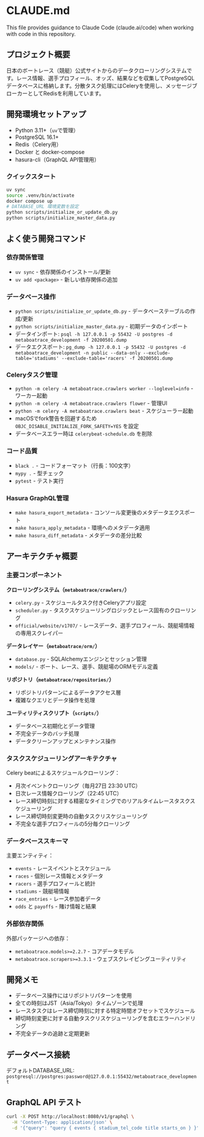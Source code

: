 # CLAUDE.md

This file provides guidance to Claude Code (claude.ai/code) when working with code in this repository.

## プロジェクト概要

日本のボートレース（競艇）公式サイトからのデータクローリングシステムです。レース情報、選手プロフィール、オッズ、結果などを収集してPostgreSQLデータベースに格納します。分散タスク処理にはCeleryを使用し、メッセージブローカーとしてRedisを利用しています。

## 開発環境セットアップ

- Python 3.11+（`uv`で管理）
- PostgreSQL 16.1+
- Redis（Celery用）
- Docker と docker-compose
- hasura-cli（GraphQL API管理用）

### クイックスタート
```bash
uv sync
source .venv/bin/activate
docker compose up
# DATABASE_URL 環境変数を設定
python scripts/initialize_or_update_db.py
python scripts/initialize_master_data.py
```

## よく使う開発コマンド

### 依存関係管理
- `uv sync` - 依存関係のインストール/更新
- `uv add <package>` - 新しい依存関係の追加

### データベース操作
- `python scripts/initialize_or_update_db.py` - データベーステーブルの作成/更新
- `python scripts/initialize_master_data.py` - 初期データのインポート
- データインポート: `psql -h 127.0.0.1 -p 55432 -U postgres -d metaboatrace_development -f 20200501.dump`
- データエクスポート: `pg_dump -h 127.0.0.1 -p 55432 -U postgres -d metaboatrace_development -n public --data-only --exclude-table='stadiums' --exclude-table='racers' -f 20200501.dump`

### Celeryタスク管理
- `python -m celery -A metaboatrace.crawlers worker --loglevel=info` - ワーカー起動
- `python -m celery -A metaboatrace.crawlers flower` - 管理UI
- `python -m celery -A metaboatrace.crawlers beat` - スケジューラー起動
- macOSでfork警告を回避するため `OBJC_DISABLE_INITIALIZE_FORK_SAFETY=YES` を設定
- データベースエラー時は `celerybeat-schedule.db` を削除

### コード品質
- `black .` - コードフォーマット（行長：100文字）
- `mypy .` - 型チェック
- `pytest` - テスト実行

### Hasura GraphQL管理
- `make hasura_export_metadata` - コンソール変更後のメタデータエクスポート
- `make hasura_apply_metadata` - 環境へのメタデータ適用
- `make hasura_diff_metadata` - メタデータの差分比較

## アーキテクチャ概要

### 主要コンポーネント

**クローリングシステム（`metaboatrace/crawlers/`）**
- `celery.py` - スケジュールタスク付きCeleryアプリ設定
- `scheduler.py` - タスクスケジューリングロジックとレース固有のクローリング
- `official/website/v1707/` - レースデータ、選手プロフィール、競艇場情報の専用スクレイパー

**データレイヤー（`metaboatrace/orm/`）**
- `database.py` - SQLAlchemyエンジンとセッション管理
- `models/` - ボート、レース、選手、競艇場のORMモデル定義

**リポジトリ（`metaboatrace/repositories/`）**
- リポジトリパターンによるデータアクセス層
- 複雑なクエリとデータ操作を処理

**ユーティリティスクリプト（`scripts/`）**
- データベース初期化とデータ管理
- 不完全データのバッチ処理
- データクリーンアップとメンテナンス操作

### タスクスケジューリングアーキテクチャ

Celery beatによるスケジュールクローリング：
- 月次イベントクローリング（毎月27日 23:30 UTC）
- 日次レース情報クローリング（22:45 UTC）
- レース締切時刻に対する精密なタイミングでのリアルタイムレースタスクスケジューリング
- レース締切時刻変更時の自動タスクリスケジューリング
- 不完全な選手プロフィールの5分毎クローリング

### データベーススキーマ

主要エンティティ：
- `events` - レースイベントとスケジュール
- `races` - 個別レース情報とメタデータ
- `racers` - 選手プロフィールと統計
- `stadiums` - 競艇場情報
- `race_entries` - レース参加者データ
- `odds` と `payoffs` - 賭け情報と結果

### 外部依存関係

外部パッケージへの依存：
- `metaboatrace.models>=2.2.7` - コアデータモデル
- `metaboatrace.scrapers>=3.3.1` - ウェブスクレイピングユーティリティ

## 開発メモ

- データベース操作にはリポジトリパターンを使用
- 全ての時刻はJST（Asia/Tokyo）タイムゾーンで処理
- レースタスクはレース締切時刻に対する特定時間オフセットでスケジュール
- 締切時刻変更に対する自動タスクリスケジューリングを含むエラーハンドリング
- 不完全データの追跡と定期更新

## データベース接続

デフォルトDATABASE_URL: `postgresql://postgres:password@127.0.0.1:55432/metaboatrace_development`

## GraphQL API テスト

```bash
curl -X POST http://localhost:8080/v1/graphql \
  -H 'Content-Type: application/json' \
  -d '{"query": "query { events { stadium_tel_code title starts_on } }"}'
```